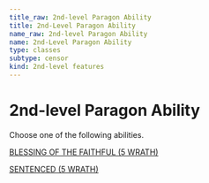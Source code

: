```yaml
---
title_raw: 2nd-level Paragon Ability
title: 2nd-Level Paragon Ability
name_raw: 2nd-level Paragon Ability
name: 2nd-Level Paragon Ability
type: classes
subtype: censor
kind: 2nd-level features
---
```


# 2nd-level Paragon Ability

Choose one of the following abilities.

[BLESSING OF THE FAITHFUL (5 WRATH)](./Blessing%20Of%20The%20Faithful.md)

[SENTENCED (5 WRATH)](./Sentenced.md)
